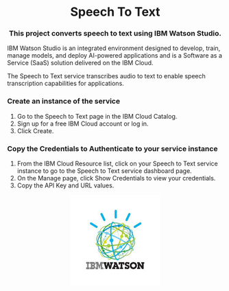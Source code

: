 <h1 align="center">Speech To Text</h1>
<h3 align="center">This project converts speech to text using IBM Watson Studio.</h3>

IBM Watson Studio is an integrated environment designed to develop, train, manage models, and deploy AI-powered applications and is a Software as a Service (SaaS) solution delivered on the IBM Cloud.

The Speech to Text service transcribes audio to text to enable speech transcription capabilities for applications.

### Create an instance of the service
1. Go to the Speech to Text page in the IBM Cloud Catalog.
2. Sign up for a free IBM Cloud account or log in.
3. Click Create.
### Copy the Credentials to Authenticate to your service instance
1. From the IBM Cloud Resource list, click on your Speech to Text service instance to go to the Speech to Text service dashboard page.
2. On the Manage page, click Show Credentials to view your credentials.
3. Copy the API Key and URL values.

<p align='center'>
  <img src='Image.jpg'>
  </p>
  
